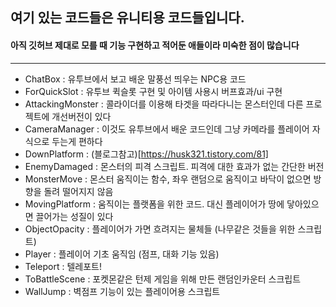 ## 여기 있는 코드들은 유니티용 코드들입니다.

#### 아직 깃허브 제대로 모를 때 기능 구현하고 적어둔 애들이라 미숙한 점이 많습니다

------

- ChatBox : 유투브에서 보고 배운 말풍선 띄우는 NPC용 코드
- ForQuickSlot : 유투브 퀵슬롯 구현 및 아이템 사용시 버프효과/ui 구현
- AttackingMonster : 콜라이더를 이용해 타겟을 따라다니는 몬스터인데 다른 프로젝트에 개선버전이 있다
- CameraManager : 이것도 유투브에서 배운 코드인데 그냥 카메라를 플레이어 자식으로 두는게 편하다
- DownPlatform : (블로그참고)[https://husk321.tistory.com/81]
- EnemyDamaged : 몬스터의 피격 스크립트. 피격에 대한 효과가 없는 간단한 버전
- MonsterMove : 몬스터 움직이는 함수, 좌우 랜덤으로 움직이고 바닥이 없으면 방향을 돌려 떨어지지 않음
- MovingPlatform : 움직이는 플랫폼을 위한 코드. 대신 플레이어가 땅에 닿아있으면 끌어가는 성질이 있다
- ObjectOpacity : 플레이어가 가면 흐려지는 물체들 (나무같은 것들을 위한 스크립트)
- Player : 플레이어 기초 움직임 (점프, 대화 기능 있음)
- Teleport : 텔레포트!
- ToBattleScene : 포켓몬같은 턴제 게임을 위해 만든 랜덤인카운터 스크립트
- WallJump : 벽점프 기능이 있는 플레이어용 스크립트

